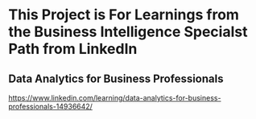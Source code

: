 # This Project is For Learnings from the Business Intelligence Specialst Path from LinkedIn

## Data Analytics for Business Professionals
https://www.linkedin.com/learning/data-analytics-for-business-professionals-14936642/

